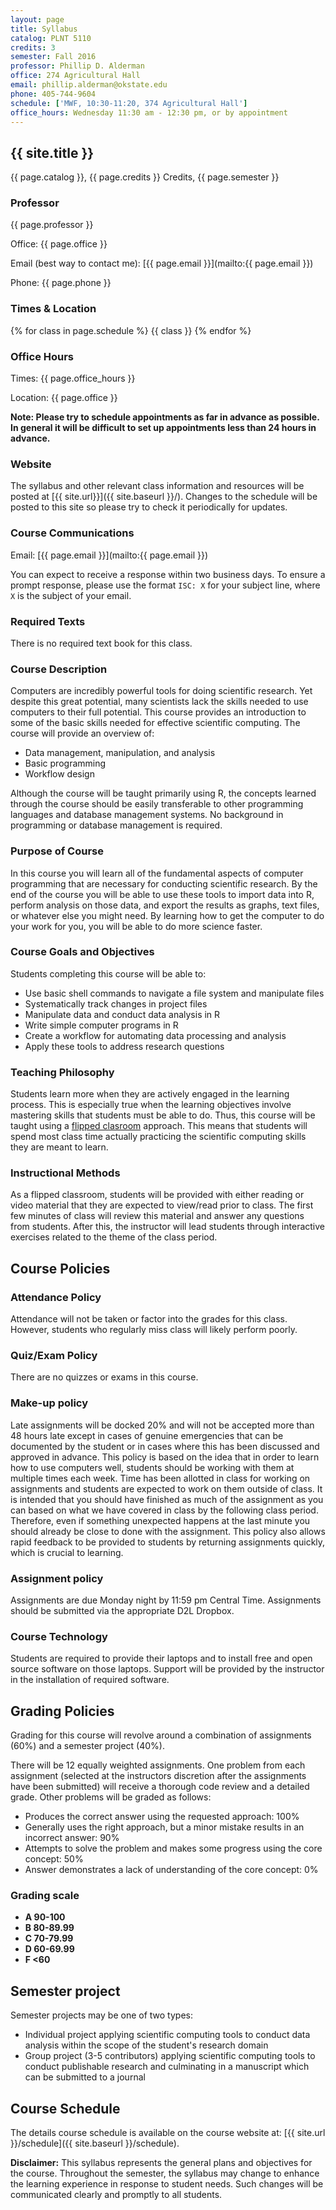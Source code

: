 ```yaml
---
layout: page
title: Syllabus
catalog: PLNT 5110
credits: 3
semester: Fall 2016
professor: Phillip D. Alderman
office: 274 Agricultural Hall
email: phillip.alderman@okstate.edu
phone: 405-744-9604
schedule: ['MWF, 10:30-11:20, 374 Agricultural Hall']
office_hours: Wednesday 11:30 am - 12:30 pm, or by appointment
---
```


## {{ site.title }} 

{{ page.catalog }}, {{ page.credits }} Credits, {{ page.semester }}

### Professor

{{ page.professor }}

Office: {{ page.office }}

Email (best way to contact me):
[{{ page.email }}](mailto:{{ page.email }})

Phone: {{ page.phone }}


### Times & Location

{% for class in page.schedule %}
  {{ class }}
{% endfor %}



### Office Hours

Times: {{ page.office_hours }}

Location: {{ page.office }}

**Note: Please try to schedule appointments as far in advance as possible.
In general it will be difficult to set up appointments less than 24 hours in advance.**


### Website

The syllabus and other relevant class information and resources will be posted
at [{{ site.url}}]({{ site.baseurl }}/).
Changes to the schedule will be posted to this site so please try to check it
periodically for updates.


### Course Communications

Email: [{{ page.email }}](mailto:{{ page.email }})

You can expect to receive a response within two business days.  To ensure a prompt response, please use the format `ISC: X` for your subject line, where `X` is the subject of your email.


### Required Texts

There is no required text book for this class.


### Course Description

Computers are incredibly powerful tools for doing scientific research.
Yet despite this great potential, many scientists lack the skills needed to use
computers to their full potential.  This course provides an introduction to
some of the basic skills needed for effective scientific computing.  The course
will provide an overview of:

- Data management, manipulation, and analysis
- Basic programming
- Workflow design

Although the course will be taught primarily using R, the concepts learned
through the course should be easily transferable to other programming languages
and database management systems.  No background in programming or database
management is required.

### Purpose of Course

In this course you will learn all of the fundamental aspects of computer
programming that are necessary for conducting scientific research. By the end of
the course you will be able to use these tools to  import data into R,
perform analysis on those data, and export the results as graphs, text files, or
whatever else you might need. By learning how to get the computer to do your
work for you, you will be able to do more science faster.

### Course Goals and Objectives

Students completing this course will be able to:

* Use basic shell commands to navigate a file system and manipulate files
* Systematically track changes in project files
* Manipulate data and conduct data analysis in R
* Write simple computer programs in R
* Create a workflow for automating data processing and analysis
* Apply these tools to address research questions


### Teaching Philosophy

Students learn more when they are actively engaged in the learning process.
This is especially true when the learning objectives involve mastering skills
that students must be able to do. Thus, this course will be taught using a
[flipped clasroom](http://www.knewton.com/flipped-classroom-2/) approach.
This means that students will spend most class time actually practicing the
scientific computing skills they are meant to learn.

### Instructional Methods

As a flipped classroom, students will be provided with either reading or video
material that they are expected to view/read prior to class. The first few
minutes of class will review this material and answer any questions from
students.  After this, the instructor will lead students through interactive
exercises related to the theme of the class period.

## Course Policies


### Attendance Policy

Attendance will not be taken or factor into the grades for this class. However,
students who regularly miss class will likely perform poorly.


### Quiz/Exam Policy

There are no quizzes or exams in this course.


### Make-up policy

Late assignments will be docked 20% and will not be accepted more than 48 hours
late except in cases of genuine emergencies that can be documented by the
student or in cases where this has been discussed and approved in advance. This
policy is based on the idea that in order to learn how to use computers well,
students should be working with them at multiple times each week. Time has been
allotted in class for working on assignments and students are expected to work
on them outside of class. It is intended that you should have finished as much
of the assignment as you can based on what we have covered in class by the
following class period. Therefore, even if something unexpected happens at the
last minute you should already be close to done with the assignment. This policy
also allows rapid feedback to be provided to students by returning assignments
quickly, which is crucial to learning.


### Assignment policy

Assignments are due Monday night by 11:59 pm Central Time. Assignments should be
submitted via the appropriate D2L Dropbox.


### Course Technology

Students are required to provide their laptops and to install free and open
source software on those laptops. Support will be provided by the instructor in
the installation of required software.

## Grading Policies

Grading for this course will revolve around a combination of assignments (60%)
and a semester project (40%).

There will be 12 equally weighted assignments. One problem from each assignment
(selected at the instructors discretion after the assignments have been
submitted) will receive a thorough code review and a detailed grade. Other
problems will be graded as follows:

* Produces the correct answer using the requested approach: 100%
* Generally uses the right approach, but a minor mistake results in an incorrect
    answer: 90%
* Attempts to solve the problem and makes some progress using the core concept:
    50%
* Answer demonstrates a lack of understanding of the core concept: 0%

### Grading scale

- **A 90-100**
- **B 80-89.99**
- **C 70-79.99**
- **D 60-69.99**
- **F <60**

## Semester project

Semester projects may be one of two types:

* Individual project applying scientific computing tools to conduct data
analysis within the scope of the student's research domain
* Group project (3-5 contributors) applying scientific computing tools to
conduct publishable research and culminating in a manuscript which can be
submitted to a journal


## Course Schedule

The details course schedule is available on the course website at:
[{{ site.url }}/schedule]({{ site.baseurl }}/schedule).

**Disclaimer:** This syllabus represents the general plans and objectives for
the course. Throughout the semester, the syllabus may change to
enhance the learning experience in response to student needs. Such
changes will be communicated clearly and promptly to all students.

